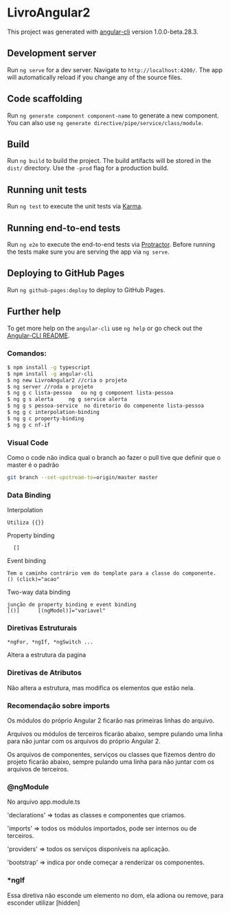 # LivroAngular2

This project was generated with [angular-cli](https://github.com/angular/angular-cli) version 1.0.0-beta.28.3.

## Development server
Run `ng serve` for a dev server. Navigate to `http://localhost:4200/`. The app will automatically reload if you change any of the source files.

## Code scaffolding

Run `ng generate component component-name` to generate a new component. You can also use `ng generate directive/pipe/service/class/module`.

## Build

Run `ng build` to build the project. The build artifacts will be stored in the `dist/` directory. Use the `-prod` flag for a production build.

## Running unit tests

Run `ng test` to execute the unit tests via [Karma](https://karma-runner.github.io).

## Running end-to-end tests

Run `ng e2e` to execute the end-to-end tests via [Protractor](http://www.protractortest.org/).
Before running the tests make sure you are serving the app via `ng serve`.

## Deploying to GitHub Pages

Run `ng github-pages:deploy` to deploy to GitHub Pages.

## Further help

To get more help on the `angular-cli` use `ng help` or go check out the [Angular-CLI README](https://github.com/angular/angular-cli/blob/master/README.md).


### Comandos:

```bash
$ npm install -g typescript
$ npm install -g angular-cli
$ ng new LivroAngular2 //cria o projeto
$ ng server //roda o projeto
$ ng g c lista-pessoa   ou ng g component lista-pessoa
$ ng g s alerta     ng g service alerta
$ ng g s pessoa-service  no diretorio do compenente lista-pessoa
$ ng g c interpolation-binding
$ ng g c property-binding
$ ng g c nf-if

```


### Visual Code

Como o code não indica qual o branch ao fazer o pull tive que definir que o master é o padrão

```bash
git branch --set-upstream-to=origin/master master
```


### Data Binding

Interpolation

    Utiliza {{}}

Property binding

      []  

Event binding

    Tem o caminho contrário vem do template para a classe do componente.
    () (click)="acao"

Two-way data binding

    junção de property binding e event binding
    [()]      [(ngModel)]="variavel"

### Diretivas Estruturais

    *ngFor, *ngIf, *ngSwitch ...

Altera a estrutura da pagina

### Diretivas de Atributos

Não altera a estrutura, mas modifica os elementos que estão nela.


### Recomendação sobre imports

Os módulos do próprio Angular 2 ficarão nas primeiras linhas do arquivo.

Arquivos ou módulos de terceiros ficarão abaixo, sempre pulando uma linha para não juntar com os arquivos do próprio Angular	2.

Os arquivos de componentes, serviços ou classes que fizemos dentro do projeto ficarão abaixo, sempre pulando uma linha para não juntar com os arquivos de terceiros.


### @ngModule 

No arquivo app.module.ts

'declarations' => todas as classes e componentes que criamos.

'imports' => todos os módulos importados, pode ser internos  ou de terceiros.

'providers' => todos os serviços disponíveis na aplicação.

'bootstrap' => indica por onde começar a renderizar os componentes.


### *ngIf

Essa diretiva não esconde um elemento no dom, ela adiona ou remove, para esconder utilizar [hidden]